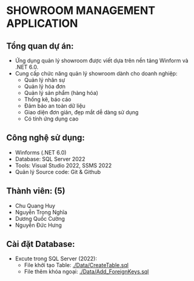 ﻿# SHOWROOM MANAGEMENT APPLICATION
## Tổng quan dự án:
- Ứng dụng quản lý showroom được viết dựa trên nền tảng Winform và .NET 6.0.
- Cung cấp chức năng quản lý showroom dành cho doanh nghiệp:
	- Quản lý nhân sự
	- Quản lý hóa đơn
	- Quản lý sản phẩm (hàng hóa)
	- Thống kê, báo cáo
	- Đảm bảo an toàn dữ liệu
	- Giao diện đơn giản, đẹp mắt dễ dàng sử dụng
	- Có tính ứng dụng cao

## Công nghệ sử dụng:
- Winforms (.NET 6.0)
- Database: SQL Server 2022
- Tools: Visual Studio 2022, SSMS 2022
- Quản lý Source code: Git & Github

## Thành viên: (5)
- Chu Quang Huy
- Nguyễn Trọng Nghĩa
- Dương Quốc Cường
- Nguyễn Đức Hưng

## Cài đặt Database:
- Excute trong SQL Server (2022): 
	- File khởi tạo Table: <a href="https://github.com/Harryguci/Showroom-Winform/tree/main/Data/CreateTable.sql">./Data/CreateTable.sql</a>
	- File thêm khóa ngoại: <a href="https://github.com/Harryguci/Showroom-Winform/tree/main/Data/Add_ForeignKeys.sql">./Data/Add_ForeignKeys.sql</a>